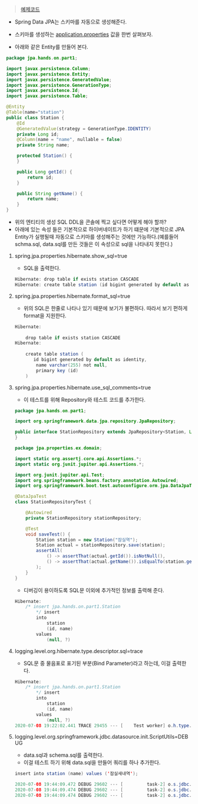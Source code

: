 > [예제코드](https://github.com/ksy90101/jpa-lifecycle-properties-ex)

- Spring Data JPA는 스키마를 자동으로 생성해준다.
- 스키마를 생성하는 [application.properties](http://application.properties) 값을 한번 살펴보자.

- 아래와 같은 Entity를 만들어 본다.

```java
package jpa.hands.on.part1;

import javax.persistence.Column;
import javax.persistence.Entity;
import javax.persistence.GeneratedValue;
import javax.persistence.GenerationType;
import javax.persistence.Id;
import javax.persistence.Table;

@Entity
@Table(name="station")
public class Station {
	@Id
	@GeneratedValue(strategy = GenerationType.IDENTITY)
	private Long id;
	@Column(name = "name", nullable = false)
	private String name;

	protected Station() {
	}

	public Long getId() {
		return id;
	}

	public String getName() {
		return name;
	}
}
```

- 위의 엔티티의 생성 SQL DDL을 콘솔에 찍고 싶다면 어떻게 해야 할까?
- 아래에 있는 속성 들은 기본적으로 하이버네이트가 하기 떄문에 기본적으로 JPA Entity가 실행될때 자동으로 스키마를 생성해주는 것에만 가능하다.(예를들어 schma.sql, data.sql를 만든 것들은 이 속성으로 sql을 나타내지 못한다.)

1. spring.jpa.properties.hibernate.show_sql=true
    - SQL을 출력한다.

    ```java
    Hibernate: drop table if exists station CASCADE 
    Hibernate: create table station (id bigint generated by default as identity, name varchar(255) not null, primary key (id))
    ```

2. spring.jpa.properties.hibernate.format_sql=true
    - 위의 SQL은 한줄로 나타나 있기 때문에 보기가 불편하다. 따라서 보기 편하게 format을 지원한다.

    ```java
    Hibernate: 
        
        drop table if exists station CASCADE 
    Hibernate: 
        
        create table station (
           id bigint generated by default as identity,
            name varchar(255) not null,
            primary key (id)
        )
    ```

3. spring.jpa.properties.hibernate.use_sql_comments=true
    - 이 테스트를 위해 Repository와 테스트 코드를 추가한다.

    ```java
    package jpa.hands.on.part1;

    import org.springframework.data.jpa.repository.JpaRepository;

    public interface StationRepository extends JpaRepository<Station, Long> {
    }
    ```

    ```java
    package jpa.properties.ex.domain;

    import static org.assertj.core.api.Assertions.*;
    import static org.junit.jupiter.api.Assertions.*;

    import org.junit.jupiter.api.Test;
    import org.springframework.beans.factory.annotation.Autowired;
    import org.springframework.boot.test.autoconfigure.orm.jpa.DataJpaTest;

    @DataJpaTest
    class StationRepositoryTest {

    	@Autowired
    	private StationRepository stationRepository;

    	@Test
    	void saveTest() {
    		Station station = new Station("잠실역");
    		Station actual = stationRepository.save(station);
    		assertAll(
    			() -> assertThat(actual.getId()).isNotNull(),
    			() -> assertThat(actual.getName()).isEqualTo(station.getName())
    		);
    	}
    }
    ```

    - 디버깅이 용이하도록 SQL문 이외에 추가적인 정보를 출력해 준다.

    ```java
    Hibernate: 
        /* insert jpa.hands.on.part1.Station
            */ insert 
            into
                station
                (id, name) 
            values
                (null, ?)
    ```

4. logging.level.org.hibernate.type.descriptor.sql=trace
    - SQL문 중 물음표로 표기된 부분(Bind Parameter)라고 하는데, 이걸 출력한다.

    ```java
    Hibernate: 
        /* insert jpa.hands.on.part1.Station
            */ insert 
            into
                station
                (id, name) 
            values
                (null, ?)
    2020-07-08 19:22:02.441 TRACE 29455 --- [    Test worker] o.h.type.descriptor.sql.BasicBinder      : binding parameter [1] as [VARCHAR] - [잠실역]
    ```

5. logging.level.org.springframework.jdbc.datasource.init.ScriptUtils=DEBUG
    - data.sql과 schema.sql를 출력한다.
    - 이걸 테스트 하기 위해 data.sql을 만들어 쿼리를 하나 추가한다.

    ```java
    insert into station (name) values ('잠실새내역');
    ```

    ```java
    2020-07-08 19:44:09.472 DEBUG 29602 --- [         task-2] o.s.jdbc.datasource.init.ScriptUtils     : Executing SQL script from URL [file:/Users/seyunkim/workspace/lecture/jpa-hands-on/build/resources/main/data.sql]
    2020-07-08 19:44:09.474 DEBUG 29602 --- [         task-2] o.s.jdbc.datasource.init.ScriptUtils     : 1 returned as update count for SQL: insert into station (name) values ('잠실새내역')
    2020-07-08 19:44:09.474 DEBUG 29602 --- [         task-2] o.s.jdbc.datasource.init.ScriptUtils     : Executed SQL script from URL [file:/Users/seyunkim/workspace/lecture/jpa-hands-on/build/resources/main/data.sql]
    ```
